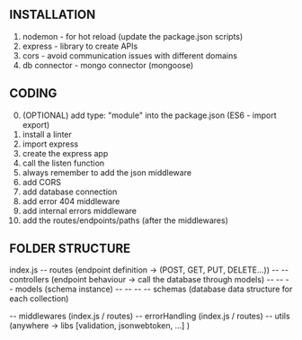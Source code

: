 ## INSTALLATION

1. nodemon - for hot reload (update the package.json scripts)
2. express - library to create APIs
3. cors - avoid communication issues with different domains
4. db connector - mongo connector (mongoose)

## CODING

0. (OPTIONAL) add type: "module" into the package.json (ES6 - import export)
1. install a linter
2. import express
3. create the express app
4. call the listen function
5. always remember to add the json middleware
6. add CORS
7. add database connection
8. add error 404 middleware
9. add internal errors middleware
10. add the routes/endpoints/paths (after the middlewares)

## FOLDER STRUCTURE

index.js
-- routes (endpoint definition -> (POST, GET, PUT, DELETE...))
-- -- controllers (endpoint behaviour -> call the database through models)
-- -- -- models (schema instance)
-- -- -- -- schemas (database data structure for each collection)

-- middlewares (index.js / routes)
-- errorHandling (index.js / routes)
-- utils (anywhere -> libs [validation, jsonwebtoken, ...] )
